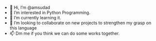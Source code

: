 - 👋 Hi, I’m @amsudad
- 👀 I’m interested in Python Programming.
- 🌱 I’m currently learning it.
- 💞️ I’m looking to collaborate on new projects to strengthen my grasp on this language
- 📫 Dm me if you think we can do some works together.

<!---
amsudad/amsudad is a ✨ special ✨ repository because its `README.md` (this file) appears on your GitHub profile.
You can click the Preview link to take a look at your changes.
--->
